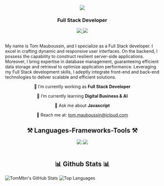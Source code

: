 <h1 align="center">
    <img src="https://readme-typing-svg.herokuapp.com/?font=Righteous&size=35&center=true&vCenter=true&width=500&height=70&duration=4000&lines=Hi+There!+👋;+I'm+Tom+Mauboussin!;" />
</h1>
<h3 align="center">Full Stack Developer</h3>


<div align="center"> 
  <a href="tom.mauboussin@icloud.com" target="_blank">
    <img src="https://img.shields.io/badge/Gmail-D14836?style=for-the-badge&logo=gmail&logoColor=white" target="_blank" />
  </a> 
  <a href="https://www.linkedin.com/in/tom-mauboussin-865760200/" target="_blank">
    <img src="https://img.shields.io/badge/LinkedIn-0077B5?style=for-the-badge&logo=linkedin&logoColor=white" target="_blank" />
  </a>
</div>

<br> 

My name is Tom Mauboussin, and I specialize as a Full Stack developer. I excel in crafting dynamic and responsive user interfaces. On the backend, I possess the capability to construct resilient server-side applications. Moreover, I bring expertise in database management, guaranteeing efficient data storage and retrieval to optimize application performance. Leveraging my Full Stack development skills, I adeptly integrate front-end and back-end technologies to deliver scalable and efficient solutions.



<div align="center">
 
🔭 I’m currently working as **Full Stack Developer**
 
🌱 I’m currently learning **Digital Business & AI**

💬 Ask me about **Javascript**

📧 Reach me at: tom.mauboussin@icloud.com

 </div>

<h2 align="center">⚒️ Languages-Frameworks-Tools ⚒️</h2>
<div align="center">
    <img src="https://skillicons.dev/icons?i=html,css,vscode,github" />
    <img src="https://skillicons.dev/icons?i=mysql,javascript,react,express,nodejs,mongodb," /><br>
</div>

<br/>

<h2 align="center">📊 Github Stats 📊</h2>

![TomMbn's GitHub Stats](https://github-readme-stats.vercel.app/api?username=TomMbn&show_icons=true&theme=radical)
![Top Languages](https://github-readme-stats.vercel.app/api/top-langs/?username=TomMbn&show_icons=true&theme=radical)
